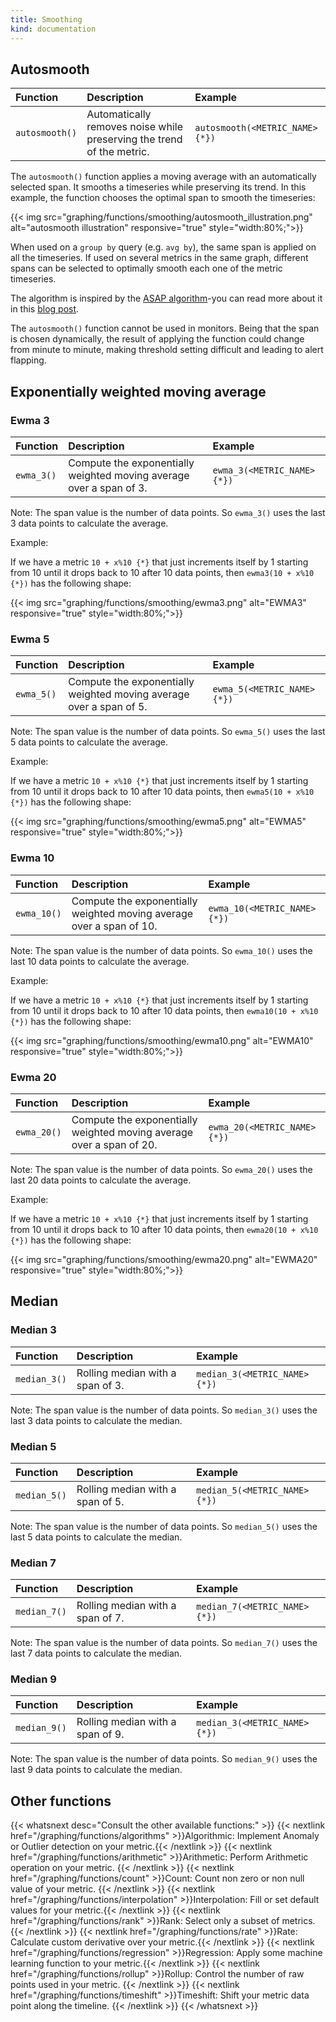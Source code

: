 ```yaml
---
title: Smoothing
kind: documentation
---
```


## Autosmooth

| Function       | Description                                                           | Example                        |
| :----          | :-------                                                              | :---------                     |
| `autosmooth()` | Automatically removes noise while preserving the trend of the metric. | `autosmooth(<METRIC_NAME>{*})` |

The `autosmooth()` function applies a moving average with an automatically selected span. It smooths a timeseries while preserving its trend. In this example, the function chooses the optimal span to smooth the timeseries:

{{< img src="graphing/functions/smoothing/autosmooth_illustration.png" alt="autosmooth illustration" responsive="true" style="width:80%;">}}

When used on a `group by` query (e.g. `avg by`), the same span is applied on all the timeseries. If used on several metrics in the same graph, different spans can be selected to optimally smooth each one of the metric timeseries.

The algorithm is inspired by the [ASAP algorithm][1]-you can read more about it in this [blog post][2].

The `autosmooth()` function cannot be used in monitors. Being that the span is chosen dynamically, the result of applying the function could change from minute to minute, making threshold setting difficult and leading to alert flapping.

## Exponentially weighted moving average

### Ewma 3

| Function   | Description                                                         | Example                    |
| :----      | :-------                                                            | :---------                 |
| `ewma_3()` | Compute the exponentially weighted moving average over a span of 3. | `ewma_3(<METRIC_NAME>{*})` |

Note: The span value is the number of data points. So `ewma_3()` uses the last 3 data points to calculate the average.

Example:

If we have a metric `10 + x%10 {*}` that just increments itself by 1 starting from 10 until it drops back to 10 after 10 data points, then `ewma3(10 + x%10 {*})` has the following shape:

{{< img src="graphing/functions/smoothing/ewma3.png" alt="EWMA3" responsive="true" style="width:80%;">}}

### Ewma 5

| Function   | Description                                                         | Example                    |
| :----      | :-------                                                            | :---------                 |
| `ewma_5()` | Compute the exponentially weighted moving average over a span of 5. | `ewma_5(<METRIC_NAME>{*})` |

Note: The span value is the number of data points. So `ewma_5()` uses the last 5 data points to calculate the average.

Example:

If we have a metric `10 + x%10 {*}` that just increments itself by 1 starting from 10 until it drops back to 10 after 10 data points, then `ewma5(10 + x%10 {*})` has the following shape:

{{< img src="graphing/functions/smoothing/ewma5.png" alt="EWMA5" responsive="true" style="width:80%;">}}

### Ewma 10

| Function    | Description                                                          | Example                     |
| :----       | :-------                                                             | :---------                  |
| `ewma_10()` | Compute the exponentially weighted moving average over a span of 10. | `ewma_10(<METRIC_NAME>{*})` |

Note: The span value is the number of data points. So `ewma_10()` uses the last 10 data points to calculate the average.

Example:

If we have a metric `10 + x%10 {*}` that just increments itself by 1 starting from 10 until it drops back to 10 after 10 data points, then `ewma10(10 + x%10 {*})` has the following shape:

{{< img src="graphing/functions/smoothing/ewma10.png" alt="EWMA10" responsive="true" style="width:80%;">}}

### Ewma 20

| Function    | Description                                                          | Example                     |
| :----       | :-------                                                             | :---------                  |
| `ewma_20()` | Compute the exponentially weighted moving average over a span of 20. | `ewma_20(<METRIC_NAME>{*})` |

Note: The span value is the number of data points. So `ewma_20()` uses the last 20 data points to calculate the average.

Example:

If we have a metric `10 + x%10 {*}` that just increments itself by 1 starting from 10 until it drops back to 10 after 10 data points, then `ewma20(10 + x%10 {*})` has the following shape:

{{< img src="graphing/functions/smoothing/ewma20.png" alt="EWMA20" responsive="true" style="width:80%;">}}

## Median

### Median 3

| Function     | Description                      | Example                      |
| :----        | :-------                         | :---------                   |
| `median_3()` | Rolling median with a span of 3. | `median_3(<METRIC_NAME>{*})` |

Note: The span value is the number of data points. So `median_3()` uses the last 3 data points to calculate the median.

### Median 5

| Function     | Description                      | Example                      |
| :----        | :-------                         | :---------                   |
| `median_5()` | Rolling median with a span of 5. | `median_5(<METRIC_NAME>{*})` |

Note: The span value is the number of data points. So `median_5()` uses the last 5 data points to calculate the median.

### Median 7

| Function     | Description                      | Example                      |
| :----        | :-------                         | :---------                   |
| `median_7()` | Rolling median with a span of 7. | `median_7(<METRIC_NAME>{*})` |

Note: The span value is the number of data points. So `median_7()` uses the last 7 data points to calculate the median.

### Median 9

| Function     | Description                      | Example                      |
| :----        | :-------                         | :---------                   |
| `median_9()` | Rolling median with a span of 9. | `median_3(<METRIC_NAME>{*})` |

Note: The span value is the number of data points. So `median_9()` uses the last 9 data points to calculate the median.

## Other functions

{{< whatsnext desc="Consult the other available functions:" >}}
    {{< nextlink href="/graphing/functions/algorithms" >}}Algorithmic: Implement Anomaly or Outlier detection on your metric.{{< /nextlink >}}
    {{< nextlink href="/graphing/functions/arithmetic" >}}Arithmetic: Perform Arithmetic operation on your metric.  {{< /nextlink >}}
    {{< nextlink href="/graphing/functions/count" >}}Count: Count non zero or non null value of your metric. {{< /nextlink >}}
    {{< nextlink href="/graphing/functions/interpolation" >}}Interpolation: Fill or set default values for your metric.{{< /nextlink >}}
    {{< nextlink href="/graphing/functions/rank" >}}Rank: Select only a subset of metrics. {{< /nextlink >}}
    {{< nextlink href="/graphing/functions/rate" >}}Rate: Calculate custom derivative over your metric.{{< /nextlink >}}
    {{< nextlink href="/graphing/functions/regression" >}}Regression: Apply some machine learning function to your metric.{{< /nextlink >}}
    {{< nextlink href="/graphing/functions/rollup" >}}Rollup: Control the number of raw points used in your metric. {{< /nextlink >}}
    {{< nextlink href="/graphing/functions/timeshift" >}}Timeshift: Shift your metric data point along the timeline. {{< /nextlink >}}
{{< /whatsnext >}}

[1]: http://futuredata.stanford.edu/asap
[2]: https://www.datadoghq.com/blog/auto-smoother-asap
